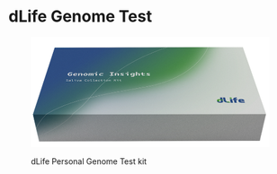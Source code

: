 # dLife Genome Test

<figure><img src="../imgs/dlife-genome-kit.png" alt=""><figcaption><p>dLife Personal Genome Test kit</p></figcaption></figure>
